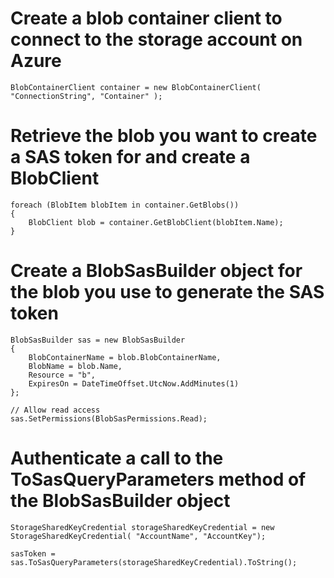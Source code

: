 # Create a blob container client to connect to the storage account on Azure
`BlobContainerClient container = new BlobContainerClient( "ConnectionString", "Container" );`

# Retrieve the blob you want to create a SAS token for and create a BlobClient
```
foreach (BlobItem blobItem in container.GetBlobs())
{
    BlobClient blob = container.GetBlobClient(blobItem.Name);
}
```

# Create a BlobSasBuilder object for the blob you use to generate the SAS token
```
BlobSasBuilder sas = new BlobSasBuilder
{
    BlobContainerName = blob.BlobContainerName,
    BlobName = blob.Name,
    Resource = "b",
    ExpiresOn = DateTimeOffset.UtcNow.AddMinutes(1)
};

// Allow read access
sas.SetPermissions(BlobSasPermissions.Read);
```

# Authenticate a call to the ToSasQueryParameters method of the BlobSasBuilder object
```
StorageSharedKeyCredential storageSharedKeyCredential = new StorageSharedKeyCredential( "AccountName", "AccountKey");

sasToken = sas.ToSasQueryParameters(storageSharedKeyCredential).ToString();
```